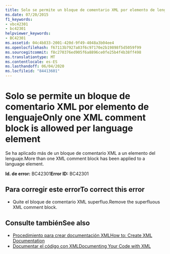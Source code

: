 ```yaml
---
title: Solo se permite un bloque de comentario XML por elemento de lenguaje
ms.date: 07/20/2015
f1_keywords:
- vbc42301
- bc42301
helpviewer_keywords:
- BC42301
ms.assetid: 04c4b833-2001-420d-9f49-4048a3b04ee4
ms.openlocfilehash: f67113b7927a83f6c97170e2b19898f5d5059f99
ms.sourcegitcommit: f8c270376ed905f6a8896ce0fe25b4f4b38ff498
ms.translationtype: MT
ms.contentlocale: es-ES
ms.lasthandoff: 06/04/2020
ms.locfileid: "84413601"
---
```

# <a name="only-one-xml-comment-block-is-allowed-per-language-element"></a><span data-ttu-id="e80f5-102">Solo se permite un bloque de comentario XML por elemento de lenguaje</span><span class="sxs-lookup"><span data-stu-id="e80f5-102">Only one XML comment block is allowed per language element</span></span>
<span data-ttu-id="e80f5-103">Se ha aplicado más de un bloque de comentario XML a un elemento del lenguaje.</span><span class="sxs-lookup"><span data-stu-id="e80f5-103">More than one XML comment block has been applied to a language element.</span></span>  
  
 <span data-ttu-id="e80f5-104">**Id. de error:** BC42301</span><span class="sxs-lookup"><span data-stu-id="e80f5-104">**Error ID:** BC42301</span></span>  
  
## <a name="to-correct-this-error"></a><span data-ttu-id="e80f5-105">Para corregir este error</span><span class="sxs-lookup"><span data-stu-id="e80f5-105">To correct this error</span></span>  
  
- <span data-ttu-id="e80f5-106">Quite el bloque de comentario XML superfluo.</span><span class="sxs-lookup"><span data-stu-id="e80f5-106">Remove the superfluous XML comment block.</span></span>  
  
## <a name="see-also"></a><span data-ttu-id="e80f5-107">Consulte también</span><span class="sxs-lookup"><span data-stu-id="e80f5-107">See also</span></span>

- [<span data-ttu-id="e80f5-108">Procedimiento para crear documentación XML</span><span class="sxs-lookup"><span data-stu-id="e80f5-108">How to: Create XML Documentation</span></span>](../programming-guide/program-structure/how-to-create-xml-documentation.md)
- [<span data-ttu-id="e80f5-109">Documentar el código con XML</span><span class="sxs-lookup"><span data-stu-id="e80f5-109">Documenting Your Code with XML</span></span>](../programming-guide/program-structure/documenting-your-code-with-xml.md)
